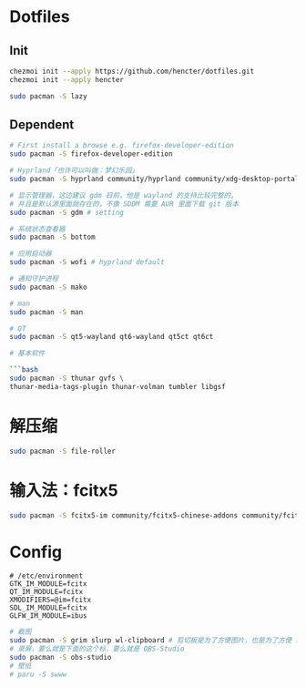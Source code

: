 # Dotfiles

## Init

```bash
chezmoi init --apply https://github.com/hencter/dotfiles.git
chezmoi init --apply hencter

sudo pacman -S lazy
```

## Dependent

```bash
# First install a browse e.g. firefox-developer-edition
sudo pacman -S firefox-developer-edition

# Hyprland「也许可以叫做：梦幻乐园」
sudo pacman -S hyprland community/hyprland community/xdg-desktop-portal-hyprland community/kitty

# 显示管理器，这边建议 gdm 目前，他是 wayland 的支持比较完整的，
# 并且是默认源里面就存在的，不像 SDDM 需要 AUR 里面下载 git 版本
sudo pacman -S gdm # setting

# 系统状态查看器
sudo pacman -S bottom

# 应用启动器
sudo pacman -S wofi # hyprland default

# 通知守护进程
sudo pacman -S mako

# man
sudo pacman -S man

# QT
sudo pacman -S qt5-wayland qt6-wayland qt5ct qt6ct

# 基本软件

```bash
sudo pacman -S thunar gvfs \
thunar-media-tags-plugin thunar-volman tumbler libgsf
```

# 解压缩

```bash
sudo pacman -S file-roller
```

# 输入法：fcitx5

```bash
sudo pacman -S fcitx5-im community/fcitx5-chinese-addons community/fcitx5-pinyin-zhwiki

```

# Config

```environment
# /etc/environment
GTK_IM_MODULE=fcitx
QT_IM_MODULE=fcitx
XMODIFIERS=@im=fcitx
SDL_IM_MODULE=fcitx
GLFW_IM_MODULE=ibus
```

```bash
# 截图
sudo pacman -S grim slurp wl-clipboard # 剪切板是为了方便图片，也是为了方便 neovim
# 录屏，要么就是下面的这个标，要么就是 OBS-Studio
sudo pacman -S obs-studio
# 壁纸
# paru -S swww
```

